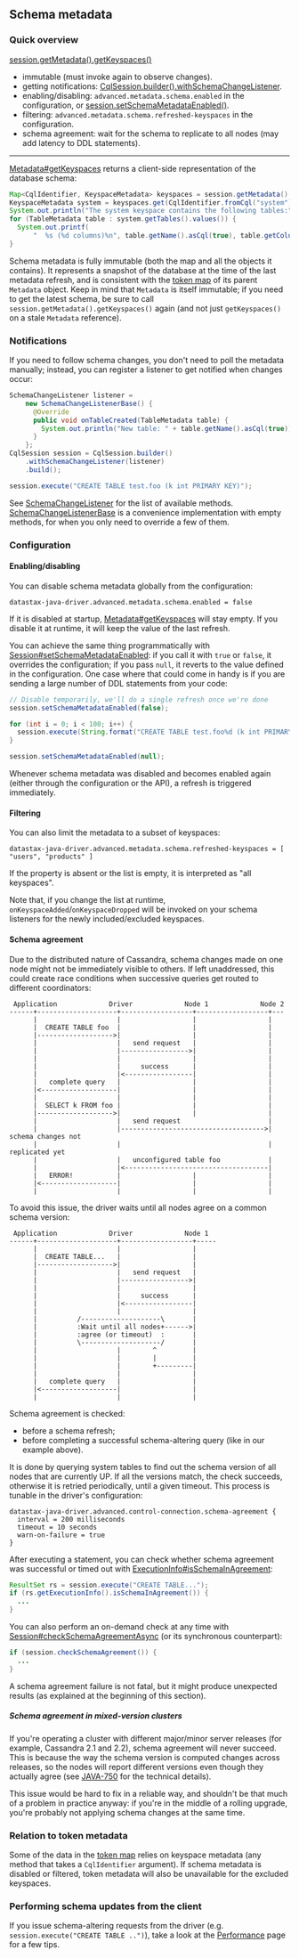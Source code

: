 ## Schema metadata

### Quick overview

[session.getMetadata().getKeyspaces()][Metadata#getKeyspaces]

* immutable (must invoke again to observe changes).
* getting notifications:
  [CqlSession.builder().withSchemaChangeListener][SessionBuilder#withSchemaChangeListener].
* enabling/disabling: `advanced.metadata.schema.enabled` in the configuration, or
  [session.setSchemaMetadataEnabled()][Session#setSchemaMetadataEnabled].
* filtering: `advanced.metadata.schema.refreshed-keyspaces` in the configuration.
* schema agreement: wait for the schema to replicate to all nodes (may add latency to DDL
  statements).

-----

[Metadata#getKeyspaces] returns a client-side representation of the database schema:

```java
Map<CqlIdentifier, KeyspaceMetadata> keyspaces = session.getMetadata().getKeyspaces();
KeyspaceMetadata system = keyspaces.get(CqlIdentifier.fromCql("system"));
System.out.println("The system keyspace contains the following tables:");
for (TableMetadata table : system.getTables().values()) {
  System.out.printf(
      "  %s (%d columns)%n", table.getName().asCql(true), table.getColumns().size());
}
```

Schema metadata is fully immutable (both the map and all the objects it contains). It represents a
snapshot of the database at the time of the last metadata refresh, and is consistent with the
[token map](../token/) of its parent `Metadata` object. Keep in mind that `Metadata` is itself
immutable; if you need to get the latest schema, be sure to call
`session.getMetadata().getKeyspaces()` again (and not just `getKeyspaces()` on a stale `Metadata`
reference).


### Notifications

If you need to follow schema changes, you don't need to poll the metadata manually; instead,
you can register a listener to get notified when changes occur:

```java
SchemaChangeListener listener =
    new SchemaChangeListenerBase() {
      @Override
      public void onTableCreated(TableMetadata table) {
        System.out.println("New table: " + table.getName().asCql(true));
      }
    };
CqlSession session = CqlSession.builder()
    .withSchemaChangeListener(listener)
    .build();

session.execute("CREATE TABLE test.foo (k int PRIMARY KEY)");
```

See [SchemaChangeListener] for the list of available methods. [SchemaChangeListenerBase] is a
convenience implementation with empty methods, for when you only need to override a few of them.


### Configuration

#### Enabling/disabling

You can disable schema metadata globally from the configuration:

```
datastax-java-driver.advanced.metadata.schema.enabled = false
```

If it is disabled at startup, [Metadata#getKeyspaces] will stay empty. If you disable it at runtime,
it will keep the value of the last refresh.

You can achieve the same thing programmatically with [Session#setSchemaMetadataEnabled]: if you call
it with `true` or `false`, it overrides the configuration; if you pass `null`, it reverts to the
value defined in the configuration. One case where that could come in handy is if you are sending a
large number of DDL statements from your code:

```java
// Disable temporarily, we'll do a single refresh once we're done 
session.setSchemaMetadataEnabled(false);

for (int i = 0; i < 100; i++) {
  session.execute(String.format("CREATE TABLE test.foo%d (k int PRIMARY KEY)", i));
}

session.setSchemaMetadataEnabled(null);
```

Whenever schema metadata was disabled and becomes enabled again (either through the configuration or
the API), a refresh is triggered immediately.


#### Filtering

You can also limit the metadata to a subset of keyspaces: 

```
datastax-java-driver.advanced.metadata.schema.refreshed-keyspaces = [ "users", "products" ]
```

If the property is absent or the list is empty, it is interpreted as "all keyspaces".

Note that, if you change the list at runtime, `onKeyspaceAdded`/`onKeyspaceDropped` will be invoked
on your schema listeners for the newly included/excluded keyspaces. 


#### Schema agreement

Due to the distributed nature of Cassandra, schema changes made on one node might not be immediately
visible to others. If left unaddressed, this could create race conditions when successive queries
get routed to different coordinators: 

```ditaa
 Application             Driver             Node 1             Node 2
------+--------------------+------------------+------------------+---
      |                    |                  |                  |
      |  CREATE TABLE foo  |                  |                  |
      |------------------->|                  |                  |
      |                    |   send request   |                  |
      |                    |----------------->|                  |
      |                    |                  |                  |
      |                    |     success      |                  |
      |                    |<-----------------|                  |
      |   complete query   |                  |                  |
      |<-------------------|                  |                  |
      |                    |                  |                  |
      |  SELECT k FROM foo |                  |                  |
      |------------------->|                  |                  |
      |                    |   send request                      |
      |                    |------------------------------------>| schema changes not
      |                    |                                     | replicated yet
      |                    |   unconfigured table foo            |
      |                    |<------------------------------------|
      |   ERROR!           |                  |                  |
      |<-------------------|                  |                  |
      |                    |                  |                  |
```

To avoid this issue, the driver waits until all nodes agree on a common schema version:

```ditaa
 Application             Driver             Node 1
------+--------------------+------------------+-----
      |                    |                  |
      |  CREATE TABLE...   |                  |
      |------------------->|                  |
      |                    |   send request   |
      |                    |----------------->|
      |                    |                  |
      |                    |     success      |
      |                    |<-----------------|
      |                    |                  |
      |          /--------------------\       |
      |          :Wait until all nodes+------>|
      |          :agree (or timeout)  :       |
      |          \--------------------/       |
      |                    |        ^         |
      |                    |        |         |
      |                    |        +---------|
      |                    |                  |
      |   complete query   |                  |
      |<-------------------|                  |
      |                    |                  |
```

Schema agreement is checked:
 
* before a schema refresh;
* before completing a successful schema-altering query (like in our example above).

It is done by querying system tables to find out the schema version of all nodes that are currently
UP. If all the versions match, the check succeeds, otherwise it is retried periodically, until a
given timeout. This process is tunable in the driver's configuration:

```
datastax-java-driver.advanced.control-connection.schema-agreement {
  interval = 200 milliseconds
  timeout = 10 seconds
  warn-on-failure = true
}
```

After executing a statement, you can check whether schema agreement was successful or timed out with
[ExecutionInfo#isSchemaInAgreement]:

```java
ResultSet rs = session.execute("CREATE TABLE...");
if (rs.getExecutionInfo().isSchemaInAgreement()) {
  ...
}
```

You can also perform an on-demand check at any time with [Session#checkSchemaAgreementAsync] \(or
its synchronous counterpart):

```java
if (session.checkSchemaAgreement()) {
  ...
}
```

A schema agreement failure is not fatal, but it might produce unexpected results (as explained at
the beginning of this section).


##### Schema agreement in mixed-version clusters

If you're operating a cluster with different major/minor server releases (for example, Cassandra 2.1
and 2.2), schema agreement will never succeed. This is because the way the schema version is
computed changes across releases, so the nodes will report different versions even though they
actually agree (see [JAVA-750] for the technical details).

This issue would be hard to fix in a reliable way, and shouldn't be that much of a problem in
practice anyway: if you're in the middle of a rolling upgrade, you're probably not applying schema
changes at the same time.  


### Relation to token metadata

Some of the data in the [token map](../token/) relies on keyspace metadata (any method that takes a
`CqlIdentifier` argument). If schema metadata is disabled or filtered, token metadata will also be
unavailable for the excluded keyspaces.

### Performing schema updates from the client

If you issue schema-altering requests from the driver (e.g. `session.execute("CREATE TABLE ..")`),
take a look at the [Performance](../../performance/#schema-updates) page for a few tips.

[Metadata#getKeyspaces]:             https://docs.datastax.com/en/drivers/java/4.3/com/datastax/oss/driver/api/core/metadata/Metadata.html#getKeyspaces--
[SchemaChangeListener]:              https://docs.datastax.com/en/drivers/java/4.3/com/datastax/oss/driver/api/core/metadata/schema/SchemaChangeListener.html
[SchemaChangeListenerBase]:          https://docs.datastax.com/en/drivers/java/4.3/com/datastax/oss/driver/api/core/metadata/schema/SchemaChangeListenerBase.html
[Session#setSchemaMetadataEnabled]:  https://docs.datastax.com/en/drivers/java/4.3/com/datastax/oss/driver/api/core/session/Session.html#setSchemaMetadataEnabled-java.lang.Boolean-
[Session#checkSchemaAgreementAsync]: https://docs.datastax.com/en/drivers/java/4.3/com/datastax/oss/driver/api/core/session/Session.html#checkSchemaAgreementAsync--
[SessionBuilder#withSchemaChangeListener]: https://docs.datastax.com/en/drivers/java/4.3/com/datastax/oss/driver/api/core/session/SessionBuilder.html#withSchemaChangeListener-com.datastax.oss.driver.api.core.metadata.schema.SchemaChangeListener-
[ExecutionInfo#isSchemaInAgreement]: https://docs.datastax.com/en/drivers/java/4.3/com/datastax/oss/driver/api/core/cql/ExecutionInfo.html#isSchemaInAgreement--

[JAVA-750]: https://datastax-oss.atlassian.net/browse/JAVA-750